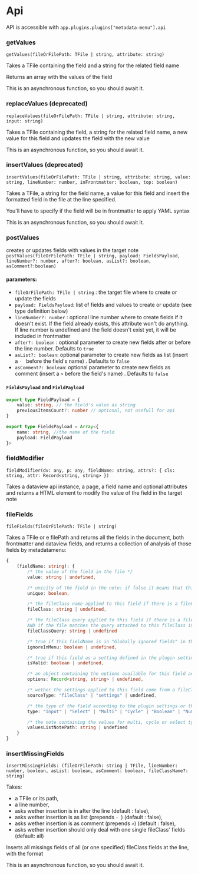 # Api

API is accessible with `app.plugins.plugins["metadata-menu"].api`

### getValues

`getValues(fileOrFilePath: TFile | string, attribute: string)`

Takes a TFile containing the field and a string for the related field name

Returns an array with the values of the field

This is an asynchronous function, so you should await it.

### replaceValues (deprecated)
`replaceValues(fileOrFilePath: TFile | string, attribute: string, input: string)`

Takes a TFile containing the field, a string for the related field name, a new value for this field and updates the field with the new value

This is an asynchronous function, so you should await it.

### insertValues (deprecated)
`insertValues(fileOrFilePath: TFile | string, attribute: string, value: string, lineNumber: number, inFrontmatter: boolean, top: boolean)`

Takes a TFile, a string for the field name, a value for this field and insert the formatted field in the file at the line specified.

You'll have to specify if the field will be in frontmatter to apply YAML syntax

This is an asynchronous function, so you should await it.


### postValues
creates or updates fields with values in the target note
`postValues(fileOrFilePath: TFile | string, payload: FieldsPayload, lineNumber?: number, after?: boolean, asList?: boolean, asComment?:boolean)`

#### parameters:

- `fileOrFilePath: TFile | string` : the target file where to create or update the fields
- `payload: FieldsPayload`: list of fields and values to create or update (see type definition below) 
- `lineNumber?: number` : optional line number where to create fields if it doesn't exist. If the field already exists, this attribute won't do anything. If line number is undefined and the field doesn't exist yet, it will be included in frontmatter
- `after?: boolean` : optional parameter to create new fields after or before the line number. Defaults to `true`
- `asList?: boolean`: optional parameter to create new fields as list (insert a `- ` before the field's name) . Defaults to `false`
- `asComment?: boolean`: optional parameter to create new fields as comment (insert a `>` before the field's name) . Defaults to `false`

#### `FieldsPayload` and `FieldPayload`

```typescript
export type FieldPayload = {
    value: string, // the field's value as string
    previousItemsCount?: number // optional, not usefull for api 
}

export type FieldsPayload = Array<{
    name: string, //the name of the field
    payload: FieldPayload
}>
```

### fieldModifier
`fieldModifier(dv: any, p: any, fieldName: string, attrs?: { cls: string, attr: Record<string, string> })`

Takes a dataview api instance, a page, a field name and optional attributes and returns a HTML element to modify the value of the field in the target note

### fileFields
`fileFields(fileOrFilePath: TFile | string)`

Takes a TFile or e filePath and returns all the fields in the document, both frontmatter and dataview fields, and returns a collection of analysis of those fields by metadatamenu:

```typescript
{
    (fieldName: string): {
        /* the value of the field in the file */
        value: string | undefined, 

        /* unicity of the field in the note: if false it means that this field appears more than once in the file */
        unique: boolean,

        /* the fileClass name applied to this field if there is a fileClass AND if the field is set in the fileClass or the fileClass it's inheriting from */
        fileClass: string | undefined,

        /* the fileClass query applied to this field if there is a fileClass
        AND if the file matches the query attached to this fileClass in the settings AND if the field is set in the fileClass or the fileClass it's inheriting from */
        fileClassQuery: string | undefined

        /* true if this fieldName is in "Globally ignored fields" in the plugin settings */
        ignoreInMenu: boolean | undefined,

        /* true if this field as a setting defined in the plugin settings or a fileClass and if the value is valid according to those settings */
        isValid: boolean | undefined,

        /* an object containing the options available for this field according to the plugin settings or the fileClass */
        options: Record<string, string> | undefined,

        /* wether the settings applied to this field come from a fileClass, the plugin settings or none  */
        sourceType: "fileClass" | "settings" | undefined,

        /* the type of the field according to the plugin settings or the fileClass  */
        type: "Input" | "Select" | "Multi" | "Cycle" | "Boolean" | "Number" | undefined

        /* the note containing the values for multi, cycle or select types when defined in the plugin settings  */
        valuesListNotePath: string | undefined
    }
}
```

### insertMissingFields
`insertMissingFields: (fileOrFilePath: string | TFile, lineNumber: number, boolean, asList: boolean, asComment: boolean, fileClassName?: string)`

Takes:
- a TFile or its path, 
- a line number,
- asks wether insertion is in after the line (default : false),
- asks wether insertion is as list (prepends `- `) (default : false),
- asks wether insertion is as comment (prepends `>`)  (default : false),
- asks wether insertion should only deal with one single fileClass' fields (default: all)

Inserts all missings fields of all (or one specified) fileClass fields at the line, with the format

This is an asynchronous function, so you should await it.
